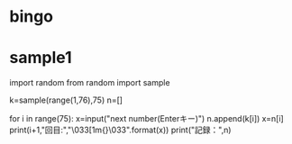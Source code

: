 # bingo
# sample1

import random
from random import sample

k=sample(range(1,76),75)
n=[]

for i in range(75):
   x=input("next number(Enterキー)")
   n.append(k[i])
   x=n[i]
   print(i+1,"回目:","\033[1m{}\033".format(x))
   print("記録：",n)
